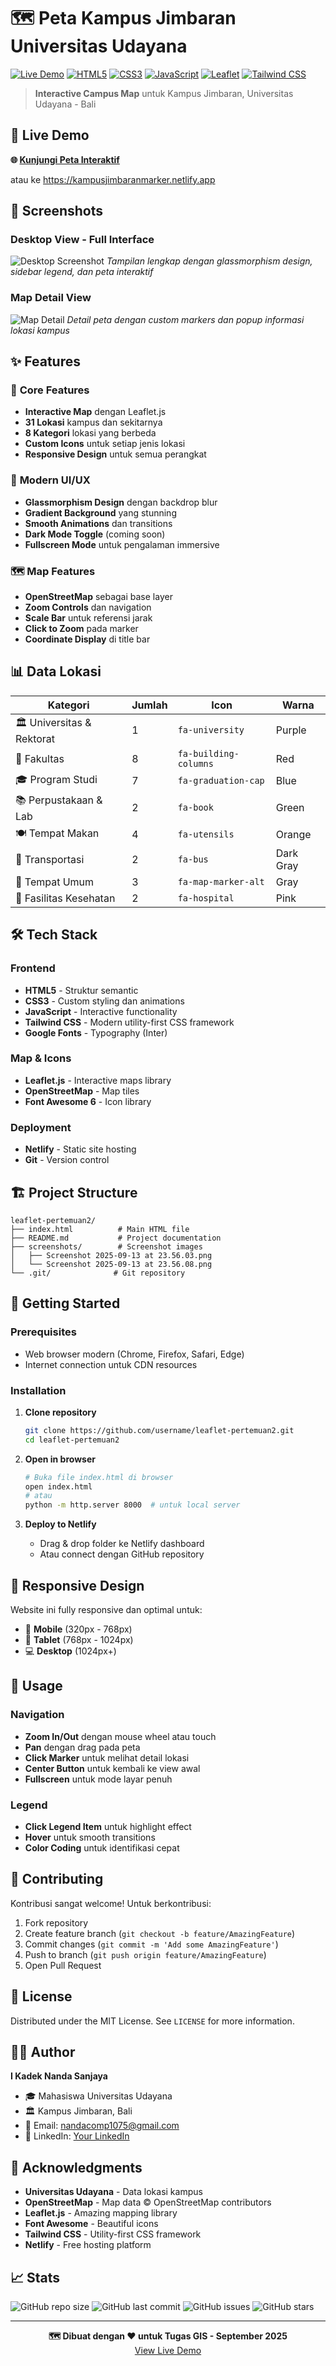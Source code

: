 # 🗺️ Peta Kampus Jimbaran Universitas Udayana

[![Live Demo](https://img.shields.io/badge/Live%20Demo-Netlify-00C7B7?style=for-the-badge&logo=netlify&logoColor=white)](https://kampusjimbaranmarker.netlify.app/)
[![HTML5](https://img.shields.io/badge/HTML5-E34F26?style=for-the-badge&logo=html5&logoColor=white)](https://developer.mozilla.org/en-US/docs/Web/HTML)
[![CSS3](https://img.shields.io/badge/CSS3-1572B6?style=for-the-badge&logo=css3&logoColor=white)](https://developer.mozilla.org/en-US/docs/Web/CSS)
[![JavaScript](https://img.shields.io/badge/JavaScript-F7DF1E?style=for-the-badge&logo=javascript&logoColor=black)](https://developer.mozilla.org/en-US/docs/Web/JavaScript)
[![Leaflet](https://img.shields.io/badge/Leaflet-199900?style=for-the-badge&logo=leaflet&logoColor=white)](https://leafletjs.com/)
[![Tailwind CSS](https://img.shields.io/badge/Tailwind_CSS-38B2AC?style=for-the-badge&logo=tailwind-css&logoColor=white)](https://tailwindcss.com/)

> **Interactive Campus Map** untuk Kampus Jimbaran, Universitas Udayana - Bali

## 🚀 Live Demo

**🌐 [Kunjungi Peta Interaktif](https://kampusjimbaranmarker.netlify.app/)**

atau ke https://kampusjimbaranmarker.netlify.app

## 📸 Screenshots

### Desktop View - Full Interface
![Desktop Screenshot](screenshots/Screenshot%202025-09-13%20at%2023.56.03.png)
*Tampilan lengkap dengan glassmorphism design, sidebar legend, dan peta interaktif*

### Map Detail View  
![Map Detail](screenshots/Screenshot%202025-09-13%20at%2023.56.08.png)
*Detail peta dengan custom markers dan popup informasi lokasi kampus*

## ✨ Features

### 🎯 **Core Features**
- **Interactive Map** dengan Leaflet.js
- **31 Lokasi** kampus dan sekitarnya
- **8 Kategori** lokasi yang berbeda
- **Custom Icons** untuk setiap jenis lokasi
- **Responsive Design** untuk semua perangkat

### 🎨 **Modern UI/UX**
- **Glassmorphism Design** dengan backdrop blur
- **Gradient Background** yang stunning
- **Smooth Animations** dan transitions
- **Dark Mode Toggle** (coming soon)
- **Fullscreen Mode** untuk pengalaman immersive

### 🗺️ **Map Features**
- **OpenStreetMap** sebagai base layer
- **Zoom Controls** dan navigation
- **Scale Bar** untuk referensi jarak
- **Click to Zoom** pada marker
- **Coordinate Display** di title bar

## 📊 Data Lokasi

| Kategori | Jumlah | Icon | Warna |
|----------|--------|------|-------|
| 🏛️ Universitas & Rektorat | 1 | `fa-university` | Purple |
| 🏢 Fakultas | 8 | `fa-building-columns` | Red |
| 🎓 Program Studi | 7 | `fa-graduation-cap` | Blue |
| 📚 Perpustakaan & Lab | 2 | `fa-book` | Green |
| 🍽️ Tempat Makan | 4 | `fa-utensils` | Orange |
| 🚌 Transportasi | 2 | `fa-bus` | Dark Gray |
| 📍 Tempat Umum | 3 | `fa-map-marker-alt` | Gray |
| 🏥 Fasilitas Kesehatan | 2 | `fa-hospital` | Pink |

## 🛠️ Tech Stack

### Frontend
- **HTML5** - Struktur semantic
- **CSS3** - Custom styling dan animations
- **JavaScript** - Interactive functionality
- **Tailwind CSS** - Modern utility-first CSS framework
- **Google Fonts** - Typography (Inter)

### Map & Icons
- **Leaflet.js** - Interactive maps library
- **OpenStreetMap** - Map tiles
- **Font Awesome 6** - Icon library

### Deployment
- **Netlify** - Static site hosting
- **Git** - Version control

## 🏗️ Project Structure

```
leaflet-pertemuan2/
├── index.html          # Main HTML file
├── README.md           # Project documentation
├── screenshots/        # Screenshot images
│   ├── Screenshot 2025-09-13 at 23.56.03.png
│   └── Screenshot 2025-09-13 at 23.56.08.png
└── .git/              # Git repository
```

## 🚀 Getting Started

### Prerequisites
- Web browser modern (Chrome, Firefox, Safari, Edge)
- Internet connection untuk CDN resources

### Installation

1. **Clone repository**
   ```bash
   git clone https://github.com/username/leaflet-pertemuan2.git
   cd leaflet-pertemuan2
   ```

2. **Open in browser**
   ```bash
   # Buka file index.html di browser
   open index.html
   # atau
   python -m http.server 8000  # untuk local server
   ```

3. **Deploy to Netlify**
   - Drag & drop folder ke Netlify dashboard
   - Atau connect dengan GitHub repository

## 📱 Responsive Design

Website ini fully responsive dan optimal untuk:
- 📱 **Mobile** (320px - 768px)
- 📱 **Tablet** (768px - 1024px)  
- 💻 **Desktop** (1024px+)

## 🎯 Usage

### Navigation
- **Zoom In/Out** dengan mouse wheel atau touch
- **Pan** dengan drag pada peta
- **Click Marker** untuk melihat detail lokasi
- **Center Button** untuk kembali ke view awal
- **Fullscreen** untuk mode layar penuh

### Legend
- **Click Legend Item** untuk highlight effect
- **Hover** untuk smooth transitions
- **Color Coding** untuk identifikasi cepat

## 🤝 Contributing

Kontribusi sangat welcome! Untuk berkontribusi:

1. Fork repository
2. Create feature branch (`git checkout -b feature/AmazingFeature`)
3. Commit changes (`git commit -m 'Add some AmazingFeature'`)
4. Push to branch (`git push origin feature/AmazingFeature`)
5. Open Pull Request

## 📝 License

Distributed under the MIT License. See `LICENSE` for more information.

## 👨‍💻 Author

**I Kadek Nanda Sanjaya**
- 🎓 Mahasiswa Universitas Udayana
- 🏛️ Kampus Jimbaran, Bali
- 📧 Email: nandacomp1075@gmail.com
- 💼 LinkedIn: [Your LinkedIn](https://linkedin.com/in/ikdknandasanjaya)

## 🙏 Acknowledgments

- **Universitas Udayana** - Data lokasi kampus
- **OpenStreetMap** - Map data © OpenStreetMap contributors
- **Leaflet.js** - Amazing mapping library
- **Font Awesome** - Beautiful icons
- **Tailwind CSS** - Utility-first CSS framework
- **Netlify** - Free hosting platform

## 📈 Stats

![GitHub repo size](https://img.shields.io/github/repo-size/username/leaflet-pertemuan2)
![GitHub last commit](https://img.shields.io/github/last-commit/username/leaflet-pertemuan2)
![GitHub issues](https://img.shields.io/github/issues/username/leaflet-pertemuan2)
![GitHub stars](https://img.shields.io/github/stars/username/leaflet-pertemuan2?style=social)

---

<div align="center">
  <strong>🗺️ Dibuat dengan ❤️ untuk Tugas GIS - September 2025</strong>
  <br>
  <a href="https://kampusjimbaranmarker.netlify.app/">View Live Demo</a>
</div>
